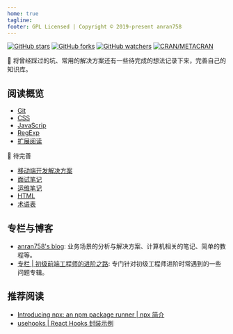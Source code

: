 ```yaml
---
home: true
tagline: 
footer: GPL Licensed | Copyright © 2019-present anran758
---
```


<hide-outbound>

  [![GitHub stars](https://img.shields.io/github/stars/anran758/Front-End-Lab.svg?style=flat-square)](https://github.com/anran758/Front-End-Lab/stargazers)
  [![GitHub forks](https://img.shields.io/github/forks/anran758/Front-End-Lab.svg?style=flat-square)](https://github.com/anran758/Front-End-Lab/network)
  [![GitHub watchers](https://img.shields.io/github/watchers/anran758/Front-End-Lab.svg?style=flat-square)](https://github.com/anran758/Front-End-Lab/watchers)
  [![CRAN/METACRAN](https://img.shields.io/cran/l/devtools.svg?style=flat-square)](https://github.com/anran758/Front-End-Lab)

</hide-outbound>

:art: 将曾经踩过的坑、常用的解决方案还有一些待完成的想法记录下来，完善自己的知识库。

## 阅读概览

- [Git](./git)
- [CSS](./css)
- [JavaScrip](./javascript)
- [RegExp](./REGEXP)
- [扩展阅读](./further)

:construction: 待完善

- [移动端开发解决方案](./mobile)
- [面试笔记](./topic/2020.md)
- [运维笔记](./operations/README.md)
- [HTML](./html)
- [术语表](./further/glossary.md)

## 专栏与博客

- [anran758's blog](https://anran758.github.io/blog/): 业务场景的分析与解决方案、计算机相关的笔记、简单的教程等。
- [专栏 | 初级前端工程师的进阶之路](https://zhuanlan.zhihu.com/c_1147180666474176512): 专门针对初级工程师进阶时常遇到的一些问题专辑。

## 推荐阅读

- [Introducing npx: an npm package runner | npx 简介](https://medium.com/@maybekatz/introducing-npx-an-npm-package-runner-55f7d4bd282b)
- [usehooks | React Hooks 封装示例](https://usehooks.com/)
